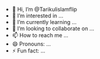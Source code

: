- 👋 Hi, I’m @Tarikulislamflip
- 👀 I’m interested in ...
- 🌱 I’m currently learning ...
- 💞️ I’m looking to collaborate on ...
- 📫 How to reach me ...
- 😄 Pronouns: ...
- ⚡ Fun fact: ...

<!---
Tarikulislamflip/Tarikulislamflip is a ✨ special ✨ repository because its `README.md` (this file) appears on your GitHub profile.
You can click the Preview link to take a look at your changes.
--->

